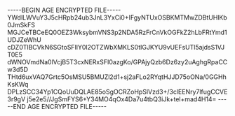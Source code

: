 -----BEGIN AGE ENCRYPTED FILE-----
YWdlLWVuY3J5cHRpb24ub3JnL3YxCi0+IFgyNTUxOSBKMTMwZDBtUHlKb0JmSkFS
MGJCeTBCeEQ0OEZ3WksybmVNS3p2NDA5RzFrCnVkOGFkZ2hLbFRtYmd1UDJZeWhU
cDZ0TlBCVkN6SGtoSFlIY0l2OTZWbXMKLS0tIGJKYU9vUEFsUTl5ajdsS1VJT0E5
dWNOVmdNa0lVcjB5T3cxNERxSFI0azgKo/GPAjyQzb6Dz6zy2uAghgRpaCCw3d5D
THtd6uxVAQ7Grtc5OsMSU5BMUZl2d1+sj2aFLo2RYqtHJJD75oONa/0GGHhKsKWq
DPLzSCC34Yp1CQoUuDQLAE85oSgOCRZoHpSlVzd3+/3clEENry7lfugCCVE3r9gV
j5e2e5//JgSmFYS6+Y34MO4qOx4Da7u4tbQ3iJk+tel+mad4H14=
-----END AGE ENCRYPTED FILE-----
